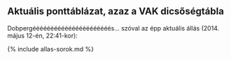 ## Aktuális ponttáblázat, azaz a VAK dicsőségtábla

Dobpergéééééééééééééééééééééés... szóval az épp aktuális állás (2014. május 12-én, 22:41-kor):

{% include allas-sorok.md %}
